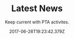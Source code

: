 ---
title: Latest News
date: 2017-06-28T19:23:42.379Z
subtitle: Keep current with PTA activites.
description: Listing of recent news from the PTA.
image: /img/post/post_jumbotron.jpg
imageLink: http://www.photosbyrakan.com/
imageCredit: Photos by Rakan AlDuaij
---